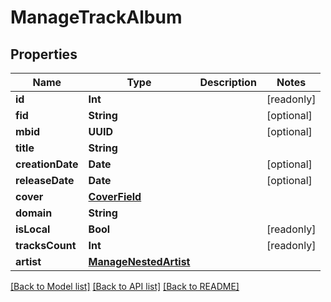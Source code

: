 # ManageTrackAlbum

## Properties
Name | Type | Description | Notes
------------ | ------------- | ------------- | -------------
**id** | **Int** |  | [readonly] 
**fid** | **String** |  | [optional] 
**mbid** | **UUID** |  | [optional] 
**title** | **String** |  | 
**creationDate** | **Date** |  | [optional] 
**releaseDate** | **Date** |  | [optional] 
**cover** | [**CoverField**](CoverField.md) |  | 
**domain** | **String** |  | 
**isLocal** | **Bool** |  | [readonly] 
**tracksCount** | **Int** |  | [readonly] 
**artist** | [**ManageNestedArtist**](ManageNestedArtist.md) |  | 

[[Back to Model list]](../README.md#documentation-for-models) [[Back to API list]](../README.md#documentation-for-api-endpoints) [[Back to README]](../README.md)


